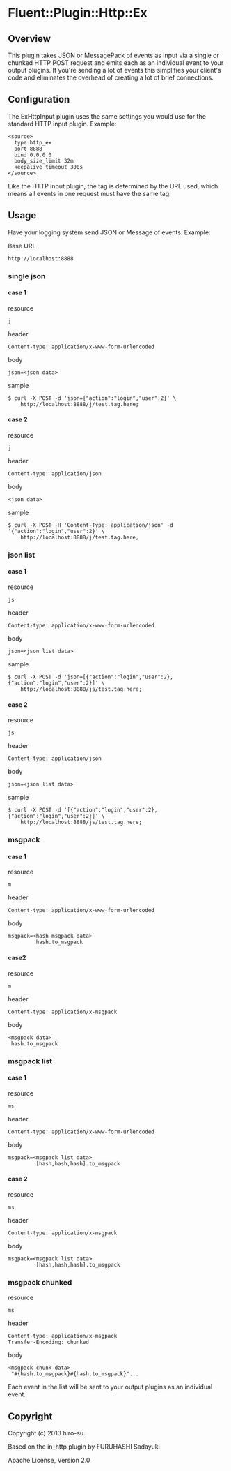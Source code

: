 # Fluent::Plugin::Http::Ex

## Overview

This plugin takes JSON or MessagePack of events as input via a single or chunked
HTTP POST request and emits each as an individual event to your output plugins.
If you're sending a lot of events this simplifies your client's code and eliminates
the overhead of creating a lot of brief connections.

## Configuration

The ExHttpInput plugin uses the same settings you would use for the standard
HTTP input plugin. Example:

    <source>
      type http_ex
      port 8888
      bind 0.0.0.0
      body_size_limit 32m
      keepalive_timeout 300s
    </source>

Like the HTTP input plugin, the tag is determined by the URL used, which means 
all events in one request must have the same tag.

## Usage

Have your logging system send JSON or Message of events. Example:

Base URL

    http://localhost:8888

### single json
####  case 1

resource

    j

header

    Content-type: application/x-www-form-urlencoded

body

    json=<json data>

sample

    $ curl -X POST -d 'json={"action":"login","user":2}' \
        http://localhost:8888/j/test.tag.here;

#### case 2

resource

    j

header

    Content-type: application/json

body

    <json data>

sample

    $ curl -X POST -H 'Content-Type: application/json' -d '{"action":"login","user":2}' \
        http://localhost:8888/j/test.tag.here;

### json list
#### case 1

resource

    js

header

    Content-type: application/x-www-form-urlencoded

body

    json=<json list data>

sample

    $ curl -X POST -d 'json=[{"action":"login","user":2},{"action":"login","user":2}]' \
        http://localhost:8888/js/test.tag.here;

#### case 2

resource

    js

header

    Content-type: application/json

body

    json=<json list data>

sample

    $ curl -X POST -d '[{"action":"login","user":2},{"action":"login","user":2}]' \
        http://localhost:8888/js/test.tag.here;

### msgpack
#### case 1

resource

    m

header

    Content-type: application/x-www-form-urlencoded

body

    msgpack=<hash msgpack data>
             hash.to_msgpack

#### case2

resource

    m

header

    Content-type: application/x-msgpack

body

    <msgpack data>
     hash.to_msgpack

### msgpack list
#### case 1

resource

    ms

header

    Content-type: application/x-www-form-urlencoded

body

    msgpack=<msgpack list data>
             [hash,hash,hash].to_msgpack

#### case 2

resource

    ms

header

    Content-type: application/x-msgpack

body

    msgpack=<msgpack list data>
             [hash,hash,hash].to_msgpack

### msgpack chunked

resource

    ms

header

    Content-type: application/x-msgpack
    Transfer-Encoding: chunked

body

    <msgpack chunk data>
     "#{hash.to_msgpack}#{hash.to_msgpack}"...


Each event in the list will be sent to your output plugins as an individual
event. 

## Copyright

Copyright (c) 2013 hiro-su.

Based on the in_http plugin by FURUHASHI Sadayuki

 Apache License, Version 2.0
